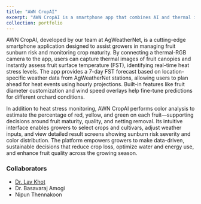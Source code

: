 ```yaml
---
title: "AWN CropAI"
excerpt: "AWN CropAI is a smartphone app that combines AI and thermal imaging to help apple growers monitor fruit heat stress and color development in real time. It integrates localized weather forecasts to guide proactive crop management and resource optimization. [[download link iOS]](https://apps.apple.com/us/app/awn-cropai/id6744830192) [[download link Android]](https://play.google.com/store/apps/details?id=edu.wsu.weather.fst&pcampaignid=web_share)<br/><img src='/images/AWN_CropAI.jpg' width='267' height='578'>"
collection: portfolio
---
```


AWN CropAI, developed by our team at AgWeatherNet, is a cutting-edge smartphone application designed to assist growers in managing fruit sunburn risk and monitoring crop maturity. By connecting a thermal-RGB camera to the app, users can capture thermal images of fruit canopies and instantly assess fruit surface temperature (FST), identifying real-time heat stress levels. The app provides a 7-day FST forecast based on location-specific weather data from AgWeatherNet stations, allowing users to plan ahead for heat events using hourly projections. Built-in features like fruit diameter customization and wind speed overlays help fine-tune predictions for different orchard conditions.

In addition to heat stress monitoring, AWN CropAI performs color analysis to estimate the percentage of red, yellow, and green on each fruit—supporting decisions around fruit maturity, quality, and netting removal. Its intuitive interface enables growers to select crops and cultivars, adjust weather inputs, and view detailed result screens showing sunburn risk severity and color distribution. The platform empowers growers to make data-driven, sustainable decisions that reduce crop loss, optimize water and energy use, and enhance fruit quality across the growing season.

### Collaborators
- [Dr. Lav Khot](https://www.linkedin.com/in/lav-khot-5514a213/)
- Dr. Basavaraj Amogi
- Nipun Thennakoon